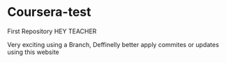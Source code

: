 # Coursera-test
First Repository
HEY TEACHER

Very exciting using a Branch, Deffinelly better apply commites or updates using this website
